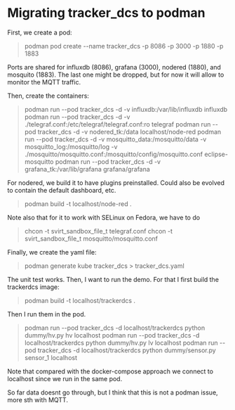 Migrating tracker_dcs to podman
===

First, we create a pod:

> podman pod create --name tracker_dcs -p 8086 -p 3000 -p 1880 -p 1883

Ports are shared for influxdb (8086), grafana (3000), nodered (1880), and mosquito (1883). The last one might be dropped, but for now it will allow to monitor the MQTT traffic.

Then, create the containers:

> podman run --pod tracker_dcs -d -v influxdb:/var/lib/influxdb influxdb
> podman run --pod tracker_dcs -d -v ./telegraf.conf:/etc/telegraf/telegraf.conf:ro telegraf
> podman run --pod tracker_dcs -d -v nodered_tk:/data localhost/node-red
> podman run --pod tracker_dcs -d -v mosquitto_data:/mosquitto/data -v mosquitto_log:/mosquitto/log -v ./mosquitto/mosquitto.conf:/mosquitto/config/mosquitto.conf eclipse-mosquitto
> podman run --pod tracker_dcs -d -v grafana_tk:/var/lib/grafana grafana/grafana

 
For nodered, we build it to have plugins preinstalled. Could also be evolved to contain the default dashboard, etc.
> podman build -t localhost/node-red . 

Note also that for it to work with SELinux on Fedora, we have to do
> chcon -t svirt_sandbox_file_t telegraf.conf
> chcon -t svirt_sandbox_file_t mosquitto/mosquitto.conf 

Finally, we create the yaml file:
>podman generate kube tracker_dcs > tracker_dcs.yaml

The unit test works.
Then, I want to run the demo. For that I first build the trackerdcs image:
>podman build -t localhost/trackerdcs .

Then I run them in the pod.

>podman run --pod tracker_dcs -d localhost/trackerdcs python dummy/hv.py hv localhost
>podman run --pod tracker_dcs -d localhost/trackerdcs python dummy/hv.py lv localhost
>podman run --pod tracker_dcs -d localhost/trackerdcs python dummy/sensor.py sensor_1 localhost

Note that compared with the docker-compose approach we connect to localhost since we run in the same pod.

So far data doesnt go through, but I think that this is not a podman issue, more sth with MQTT.
